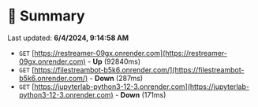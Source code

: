 # 📖 Summary
Last updated: **6/4/2024, 9:14:58 AM**

- `GET` [https://restreamer-09gx.onrender.com](https://restreamer-09gx.onrender.com) - **Up** (92840ms)
- `GET` [https://filestreambot-b5k6.onrender.com/](https://filestreambot-b5k6.onrender.com/) - **Down** (287ms)
- `GET` [https://jupyterlab-python3-12-3.onrender.com](https://jupyterlab-python3-12-3.onrender.com) - **Down** (171ms)
